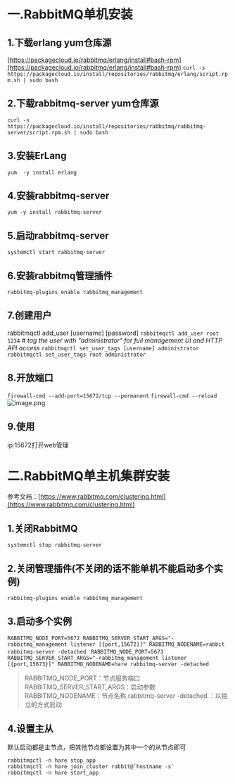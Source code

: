 # 一.RabbitMQ单机安装
## 1.下载erlang yum仓库源
[https://packagecloud.io/rabbitmq/erlang/install#bash-rpm](https://packagecloud.io/rabbitmq/erlang/install#bash-rpm)
`curl -s https://packagecloud.io/install/repositories/rabbitmq/erlang/script.rpm.sh | sudo bash`
## 2.下载rabbitmq-server yum仓库源
`curl -s https://packagecloud.io/install/repositories/rabbitmq/rabbitmq-server/script.rpm.sh | sudo bash`
## 3.安装ErLang
`yum  -y install erlang`
## 4.安装rabbitmq-server
`yum -y install rabbitmq-server`
## 5.启动rabbitmq-server
`systemctl start rabbitmq-server`
## 6.安装rabbitmq管理插件
`rabbitmq-plugins enable rabbitmq_management`
## 7.创建用户
rabbitmqctl add_user [username] [password]
`rabbitmqctl add_user root 1234`
_# tag the user with "administrator" for full management UI and HTTP API access_
`rabbitmqctl set_user_tags [username] administrator`
`rabbitmqctl set_user_tags root administrator`
## 8.开放端口
`firewall-cmd --add-port=15672/tcp --permanent`
`firewall-cmd --reload`
![image.png](https://cdn.nlark.com/yuque/0/2022/png/2473493/1655109317814-006372e5-f383-4c86-b2df-009f97f88440.png#clientId=u6a264ce1-3ef7-4&crop=0&crop=0&crop=1&crop=1&from=paste&height=736&id=u5f2044e5&margin=%5Bobject%20Object%5D&name=image.png&originHeight=736&originWidth=966&originalType=binary&ratio=1&rotation=0&showTitle=false&size=132067&status=done&style=none&taskId=u95ba8e49-845f-47d1-8b16-0acdbec71f8&title=&width=966)
## 9.使用
ip:15672打开web管理

# 二.RabbitMQ单主机集群安装
参考文档：[https://www.rabbitmq.com/clustering.html](https://www.rabbitmq.com/clustering.html)
## 1.关闭RabbitMQ
`systemctl stop rabbitmq-server`
## 2.关闭管理插件(不关闭的话不能单机不能启动多个实例)
`rabbitmq-plugins enable rabbitmq_management`
## 3.启动多个实例
`RABBITMQ_NODE_PORT=5672 RABBITMQ_SERVER_START_ARGS="-rabbitmq_management listener [{port,15672}]" RABBITMQ_NODENAME=rabbit rabbitmq-server -detached `
`RABBITMQ_NODE_PORT=5673 RABBITMQ_SERVER_START_ARGS="-rabbitmq_management listener [{port,15673}]" RABBITMQ_NODENAME=hare rabbitmq-server -detached`
> RABBITMQ_NODE_PORT：节点服务端口
> RABBITMQ_SERVER_START_ARGS：启动参数
> RABBITMQ_NODENAME：节点名称
> rabbitmq-server -detached ：以独立的方式启动

## 4.设置主从
默认启动都是主节点，把其他节点都设置为其中一个的从节点即可
```shell
rabbitmqctl -n hare stop_app
rabbitmqctl -n hare join_cluster rabbit@`hostname -s`
rabbitmqctl -n hare start_app
```
